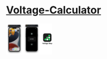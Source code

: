 # [Voltage-Calculator](https://michaeltr7.github.io/Voltage-Calculator/)


<a href="https://michaeltr7.github.io/Mult-e-Tool/Pages/Resistor_Calculator.html"><img src="./Preview.png" width="25%"></a>

